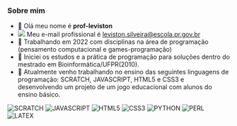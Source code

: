 ### Sobre mim

- 👋 Olá meu nome é **prof-leviston**
- ![](https://img.shields.io/badge/Gmail-D14836?style=for-the-badge&logo=gmail&logoColor=white) Meu e-mail profissional é leviston.silveira@escola.pr.gov.br
- 👀 Trabalhando em 2022 com disciplinas na área de programação (pensamento computacional e games-programação)
- 👀 Iniciei os estudos e a prática de programação para soluções dentro do mestrado em Bioinformática/UFPR(2010).
- 🌱 Atualmente venho trabalhando no ensino das seguintes linguagens de programação: SCRATCH, JAVASCRIPT, HTML5 e CSS3 e desenvolvendo um projeto de um jogo educacional com alunos do ensino básico.

![SCRATCH](https://img.shields.io/badge/Scratch-4D97FF?style=for-the-badge&logo=Scratch&logoColor=white)
![JAVASCRIPT](https://img.shields.io/badge/JavaScript-323330?style=for-the-badge&logo=javascript&logoColor=F7DF1E)
![HTML5](https://img.shields.io/badge/HTML5-E34F26?style=for-the-badge&logo=html5&logoColor=white)
![CSS3](https://img.shields.io/badge/CSS3-1572B6?style=for-the-badge&logo=css3&logoColor=white)
![PYTHON](https://img.shields.io/badge/Python-FFD43B?style=for-the-badge&logo=python&logoColor=blue)
![PERL](https://img.shields.io/badge/Perl-39457E?style=for-the-badge&logo=perl&logoColor=white)
![LATEX](https://img.shields.io/badge/LaTeX-47A141?style=for-the-badge&logo=LaTeX&logoColor=white)
	

<!---
prof-leviston/prof-leviston is a ✨ special ✨ repository because its `README.md` (this file) appears on your GitHub profile.
You can click the Preview link to take a look at your changes.
--->
